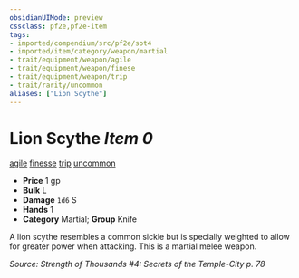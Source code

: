 ```yaml
---
obsidianUIMode: preview
cssclass: pf2e,pf2e-item
tags:
- imported/compendium/src/pf2e/sot4
- imported/item/category/weapon/martial
- trait/equipment/weapon/agile
- trait/equipment/weapon/finese
- trait/equipment/weapon/trip
- trait/rarity/uncommon
aliases: ["Lion Scythe"]
---
```

# Lion Scythe *Item 0*  
[agile](agile.md)  [finesse](finesse.md)  [trip](rules/traits/trip.md)  [uncommon](uncommon.md)  

- **Price** 1 gp
- **Bulk** L
- **Damage** `1d6` S
- **Hands** 1
- **Category** Martial; **Group** Knife 

A lion scythe resembles a common sickle but is specially weighted to allow for greater power when attacking. This is a martial melee weapon.

*Source: Strength of Thousands #4: Secrets of the Temple-City p. 78*